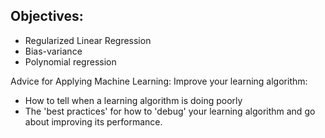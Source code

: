## Objectives:
 - Regularized Linear Regression
 - Bias-variance
 - Polynomial regression
 
 Advice for Applying Machine Learning: Improve your learning algorithm:
 - How to tell when a learning algorithm is doing poorly
 - The 'best practices' for how to 'debug' your learning algorithm and go about improving its performance.
